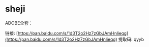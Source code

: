 # sheji

ADOBE全套：

链接: [https://pan.baidu.com/s/1d3T2o2Hz7zGbJAmHnlieqg](https://pan.baidu.com/s/1d3T2o2Hz7zGbJAmHnlieqg) 提取码: qyyb

